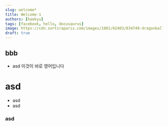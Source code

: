 ```yaml
---
slug: welcome*
title: Welcome-1
authors: [haekyu]
tags: [facebook, hello, docusaurus]
image: https://cdn.sortiraparis.com/images/1001/62403/834749-dragonball-in-concert-le-cine-concert-du-manga-cultissime-debarque-a-paris.jpg
draft: true 
---
```


## bbb
- asd
이것이 바로 영어입니다  

# asd

- asd
- asd 
### asd

